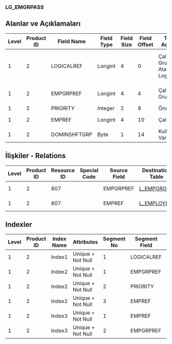### LG_EMGRPASS

## Alanlar ve Açıklamaları

**Level**|**Product ID**|**Field Name**|**Field Type**|**Field Size**|**Field Offset**|**Türkçe Açıklama**|**Expression**
-----|-----|-----|-----|-----|-----|-----|-----
1|2|LOGICALREF|Longint|4|0|Çalışan Grup Ataması Log. Ref.|Employee Group Assignment Logical Reference
1|2|EMPGRPREF|Longint|4|4|Çalışan Grup Ref.|Employee Group Reference
1|2|PRIORITY|Integer|2|8|Öncelik|Priority
1|2|EMPREF|Longint|4|10|Çalışan Ref.|Employee Reference
1|2|DOMINSHFTGRP|Byte|1|14|Kullanılacak Vardiya|Its Shift Will Be Used

## İlişkiler - Relations

**Level**|**Product ID**|**Resource ID**|**Special Code**|**Source Field**|**Destination Table**|**Destination Field**|**Relation Type**|**Extra Condition**
-----|-----|-----|-----|-----|-----|-----|-----|-----
1|2|807||EMPGRPREF|[L_EMPGROUP](../LG_EMPGROUP "L_EMPGROUP")|LOGICALREF|one-to-one|
1|2|807||EMPREF|[L_EMPLOYEE](../LG_EMPLOYEE "L_EMPLOYEE")|LOGICALREF|one-to-one|

## Indexler

**Level**|**Product ID**|**Index Name**|**Attributes**|**Segment No**|**Segment Field**|**Sense**
-----|-----|-----|-----|-----|-----|-----
1|2|Index1|Unique + Not Null|1|LOGICALREF|Ascending
1|2|Index2|Unique + Not Null|1|EMPGRPREF|Ascending
1|2|Index2|Unique + Not Null|2|PRIORITY|Ascending
1|2|Index2|Unique + Not Null|3|EMPREF|Ascending
1|2|Index3|Unique + Not Null|1|EMPREF|Ascending
1|2|Index3|Unique + Not Null|2|EMPGRPREF|Ascending

